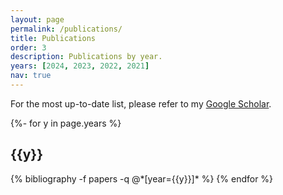 ```yaml
---
layout: page
permalink: /publications/
title: Publications
order: 3
description: Publications by year.
years: [2024, 2023, 2022, 2021]
nav: true
---
```

<!-- _pages/publications.md -->
<div class="publications">
For the most up-to-date list, please refer to my <a href="https://scholar.google.com/citations?user=V-guxukAAAAJ">Google Scholar</a>.

{%- for y in page.years %}
  <h2 class="year">{{y}}</h2>
  {% bibliography -f papers -q @*[year={{y}}]* %}
{% endfor %}

</div>
